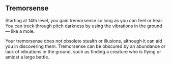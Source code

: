 ## Tremorsense
Starting at 14th level, you gain tremorsense so long as you can feel or hear. You can treck through pitch darkness by using the vibrations in the ground — like a mole.

Your tremorsense does not obsolete stealth or illusions, although it can aid you in discovering them. Tremorsense can be obscured by an abundance or lack of vibrations in the ground, such as finding a creature who is flying or amidst a large battle.
